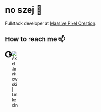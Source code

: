 # no szej 🐢
Fullstack developer at [Massive Pixel Creation](https://massivepixel.io/).

## How to reach me 📫
[<img align="left" alt="axeljankowski.github.io" width="22px" src="https://raw.githubusercontent.com/iconic/open-iconic/master/svg/globe.svg" />][website]
[<img align="left" alt="Axel Jankowski | LinkedIn" width="22px" src="https://cdn.jsdelivr.net/npm/simple-icons@v3/icons/linkedin.svg" />][linkedin]



[website]: https://axeljankowski.github.io/
[linkedin]: https://www.linkedin.com/in/axel-jankowski-941ab5183/



<!--
**AxelJankowski/AxelJankowski** is a ✨ _special_ ✨ repository because its `README.md` (this file) appears on your GitHub profile.

Here are some ideas to get you started:

- 🔭 I’m currently working on ...
- 🌱 I’m currently learning ...
- 👯 I’m looking to collaborate on ...
- 🤔 I’m looking for help with ...
- 💬 Ask me about ...
- 📫 How to reach me: ...
- 😄 Pronouns: ...
- ⚡ Fun fact: ...
-->
